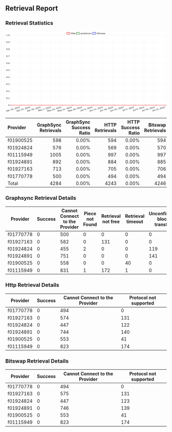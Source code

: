 ## Retrieval Report
### Retrieval Statistics
<img src="https://raw.githubusercontent.com/data-preservation-programs/filplus-checker-assets/main/filecoin-project/filecoin-plus-large-datasets/issues/311/1690323075033.png"/>

| Provider  | GraphSync Retrievals | GraphSync Success Ratio | HTTP Retrievals | HTTP Success Ratio | Bitswap Retrievals | Bitswap Success Ratio |
| :-------- | -------------------: | ----------------------: | --------------: | -----------------: | -----------------: | --------------------: |
| f01900525 |                  598 |                   0.00% |             594 |              0.00% |                594 |                 0.00% |
| f01924824 |                  576 |                   0.00% |             569 |              0.00% |                570 |                 0.00% |
| f01115949 |                 1005 |                   0.00% |             997 |              0.00% |                997 |                 0.00% |
| f01924891 |                  892 |                   0.00% |             884 |              0.00% |                885 |                 0.00% |
| f01927163 |                  713 |                   0.00% |             705 |              0.00% |                706 |                 0.00% |
| f01770778 |                  500 |                   0.00% |             494 |              0.00% |                494 |                 0.00% |
| Total     |                 4284 |                   0.00% |            4243 |              0.00% |               4246 |                 0.00% |

### Graphsync Retrieval Details
| Provider  | Success | Cannot Connect to the Provider | Piece not Found | Retrieval not free | Retrieval timeout | Unconfirmed block transfer |
| --------- | ------- | ------------------------------ | --------------- | ------------------ | ----------------- | -------------------------- |
| f01770778 | 0       | 500                            | 0               | 0                  | 0                 | 0                          |
| f01927163 | 0       | 582                            | 0               | 131                | 0                 | 0                          |
| f01924824 | 0       | 455                            | 2               | 0                  | 0                 | 119                        |
| f01924891 | 0       | 751                            | 0               | 0                  | 0                 | 141                        |
| f01900525 | 0       | 558                            | 0               | 0                  | 40                | 0                          |
| f01115949 | 0       | 831                            | 1               | 172                | 1                 | 0                          |

### Http Retrieval Details
| Provider  | Success | Cannot Connect to the Provider | Protocol not supported |
| --------- | ------- | ------------------------------ | ---------------------- |
| f01770778 | 0       | 494                            | 0                      |
| f01927163 | 0       | 574                            | 131                    |
| f01924824 | 0       | 447                            | 122                    |
| f01924891 | 0       | 744                            | 140                    |
| f01900525 | 0       | 553                            | 41                     |
| f01115949 | 0       | 823                            | 174                    |

### Bitswap Retrieval Details
| Provider  | Success | Cannot Connect to the Provider | Protocol not supported |
| --------- | ------- | ------------------------------ | ---------------------- |
| f01770778 | 0       | 494                            | 0                      |
| f01927163 | 0       | 575                            | 131                    |
| f01924824 | 0       | 447                            | 123                    |
| f01924891 | 0       | 746                            | 139                    |
| f01900525 | 0       | 553                            | 41                     |
| f01115949 | 0       | 823                            | 174                    |

